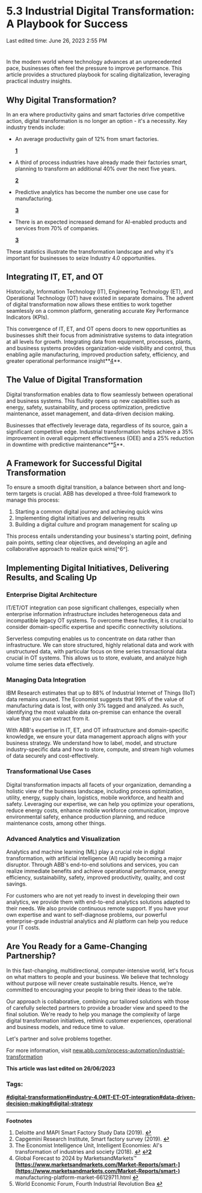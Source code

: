 # 5.3 Industrial Digital Transformation: A Playbook for Success

Last edited time: June 26, 2023 2:55 PM

# 

In the modern world where technology advances at an unprecedented pace, businesses often feel the pressure to improve performance. This article provides a structured playbook for scaling digitalization, leveraging practical industry insights.

## **Why Digital Transformation?**

In an era where productivity gains and smart factories drive competitive action, digital transformation is no longer an option - it's a necessity. Key industry trends include:

- An average productivity gain of 12% from smart factories.
    
    **[1](https://chat.openai.com/?model=gpt-4#user-content-fn-1%5E)**
    
- A third of process industries have already made their factories smart, planning to transform an additional 40% over the next five years.
    
    **[2](https://chat.openai.com/?model=gpt-4#user-content-fn-2%5E)**
    
- Predictive analytics has become the number one use case for manufacturing.
    
    **[3](https://chat.openai.com/?model=gpt-4#user-content-fn-3%5E)**
    
- There is an expected increased demand for AI-enabled products and services from 70% of companies.
    
    **[3](https://chat.openai.com/?model=gpt-4#user-content-fn-3%5E)**
    

These statistics illustrate the transformation landscape and why it's important for businesses to seize Industry 4.0 opportunities.

## **Integrating IT, ET, and OT**

Historically, Information Technology (IT), Engineering Technology (ET), and Operational Technology (OT) have existed in separate domains. The advent of digital transformation now allows these entities to work together seamlessly on a common platform, generating accurate Key Performance Indicators (KPIs).

This convergence of IT, ET, and OT opens doors to new opportunities as businesses shift their focus from administrative systems to data integration at all levels for growth. Integrating data from equipment, processes, plants, and business systems provides organization-wide visibility and control, thus enabling agile manufacturing, improved production safety, efficiency, and greater operational performance insight**[4](https://chat.openai.com/?model=gpt-4#user-content-fn-4%5E)**.

## **The Value of Digital Transformation**

Digital transformation enables data to flow seamlessly between operational and business systems. This fluidity opens up new capabilities such as energy, safety, sustainability, and process optimization, predictive maintenance, asset management, and data-driven decision making.

Businesses that effectively leverage data, regardless of its source, gain a significant competitive edge. Industrial transformation helps achieve a 35% improvement in overall equipment effectiveness (OEE) and a 25% reduction in downtime with predictive maintenance**[5](https://chat.openai.com/?model=gpt-4#user-content-fn-5%5E)**.

## **A Framework for Successful Digital Transformation**

To ensure a smooth digital transition, a balance between short and long-term targets is crucial. ABB has developed a three-fold framework to manage this process:

1. Starting a common digital journey and achieving quick wins
2. Implementing digital initiatives and delivering results
3. Building a digital culture and program management for scaling up

This process entails understanding your business's starting point, defining pain points, setting clear objectives, and developing an agile and collaborative approach to realize quick wins[^6^].

## Implementing Digital Initiatives, Delivering Results, and Scaling Up

### Enterprise Digital Architecture

IT/ET/OT integration can pose significant challenges, especially when enterprise information infrastructure includes heterogeneous data and incompatible legacy OT systems. To overcome these hurdles, it is crucial to consider domain-specific expertise and specific connectivity solutions.

Serverless computing enables us to concentrate on data rather than infrastructure. We can store structured, highly relational data and work with unstructured data, with particular focus on time series transactional data crucial in OT systems. This allows us to store, evaluate, and analyze high volume time series data effectively.

### Managing Data Integration

IBM Research estimates that up to 88% of Industrial Internet of Things (IIoT) data remains unused. The Economist suggests that 99% of the value of manufacturing data is lost, with only 3% tagged and analyzed. As such, identifying the most valuable data on-premise can enhance the overall value that you can extract from it.

With ABB's expertise in IT, ET, and OT infrastructure and domain-specific knowledge, we ensure your data management approach aligns with your business strategy. We understand how to label, model, and structure industry-specific data and how to store, compute, and stream high volumes of data securely and cost-effectively.

### Transformational Use Cases

Digital transformation impacts all facets of your organization, demanding a holistic view of the business landscape, including process optimization, utility, energy, supply chain, logistics, mobile workforce, and health and safety. Leveraging our expertise, we can help you optimize your operations, reduce energy costs, enhance mobile workforce communication, improve environmental safety, enhance production planning, and reduce maintenance costs, among other things.

### Advanced Analytics and Visualization

Analytics and machine learning (ML) play a crucial role in digital transformation, with artificial intelligence (AI) rapidly becoming a major disruptor. Through ABB's end-to-end solutions and services, you can realize immediate benefits and achieve operational performance, energy efficiency, sustainability, safety, improved productivity, quality, and cost savings.

For customers who are not yet ready to invest in developing their own analytics, we provide them with end-to-end analytics solutions adapted to their needs. We also provide continuous remote support. If you have your own expertise and want to self-diagnose problems, our powerful enterprise-grade industrial analytics and AI platform can help you reduce your IT costs.

## Are You Ready for a Game-Changing Partnership?

In this fast-changing, multidirectional, computer-intensive world, let's focus on what matters to people and your business. We believe that technology without purpose will never create sustainable results. Hence, we're committed to encouraging your people to bring their ideas to the table.

Our approach is collaborative, combining our tailored solutions with those of carefully selected partners to provide a broader view and speed to the final solution. We're ready to help you manage the complexity of large digital transformation initiatives, rethink customer experiences, operational and business models, and reduce time to value.

Let's partner and solve problems together.

For more information, visit [new.abb.com/process-automation/industrial-transformation](http://new.abb.com/process-automation/industrial-transformation)

**This article was last edited on 26/06/2023**

### **Tags:**

**[#digital-transformation#industry-4.0#IT-ET-OT-integration#data-driven-decision-making#digital-strategy](https://chat.openai.com/?model=gpt-4)**

---

****Footnotes****
1. Deloitte and MAPI Smart Factory Study Data (2019). **[↩](https://chat.openai.com/?model=gpt-4#user-content-fnref-1%5E)**
2. Capgemini Research Institute, Smart factory survey (2019). **[↩](https://chat.openai.com/?model=gpt-4#user-content-fnref-2%5E)**
3. The Economist Intelligence Unit, Intelligent Economies: AI's transformation of industries and society (2018). **[↩](https://chat.openai.com/?model=gpt-4#user-content-fnref-3%5E)** **[↩2](https://chat.openai.com/?model=gpt-4#user-content-fnref-3%5E-2)**
4. Global Forecast to 2024 by MarketsandMarkets™ **[https://www.marketsandmarkets.com/Market-Reports/smart-](https://www.marketsandmarkets.com/Market-Reports/smart-)**
manufacturing-platform-market-66129711.html **[↩](https://chat.openai.com/?model=gpt-4#user-content-fnref-4%5E)**
5. World Economic Forum, Fourth Industrial Revolution Bea **[↩](https://chat.openai.com/?model=gpt-4#user-content-fnref-5%5E)**